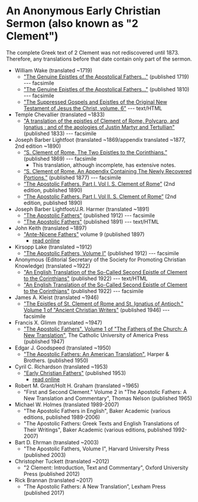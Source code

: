 # An Anonymous Early Christian Sermon (also known as "2 Clement")

The complete Greek text of 2 Clement was not rediscovered until 1873. Therefore, any translations before that date contain only part of the sermon.

* William Wake (translated ~1719)
  * ["The Genuine Epistles of the Apostolical Fathers..."](https://archive.org/details/genuineepistleso1719wake) (published 1719) --- facsimile
  * ["The Genuine Epistles of the Apostolical Fathers..."](https://archive.org/details/genuineepistleso01wake) (published 1810) --- facsimile
  * ["The Suppressed Gospels and Epistles of the Original New Testament of Jesus the Christ, volume. 6"](http://www.gutenberg.org/ebooks/6512) --- text/HTML
* Temple Chevallier (translated ~1833)
  * ["A translation of the epistles of Clement of Rome, Polycarp, and Ignatius : and of the apologies of Justin Martyr and Tertullian"](https://archive.org/details/ATranslationOfTheEpistlesOfClement) (published 1833) --- facsimile
* Joseph Barber Lightfoot (translated ~1869/appendix translated ~1877, 2nd edition ~1890)
  * [“S. Clement of Rome. The Two Epistles to the Corinthians.”](https://archive.org/details/twoepistlestocor00clem) (published 1869) --- facsimile
    * This translation, although incomplete, has extensive notes.
  * [“S. Clement of Rome. An Appendix Containing The Newly Recovered Portions.”](https://archive.org/details/SClementOfRomeV2) (published 1877) --- facsimile
  * [“The Apostolic Fathers. Part I. Vol I. S. Clement of Rome”](https://archive.org/details/apostolicfathers0101clem) (2nd edition, published 1890)
  * [“The Apostolic Fathers. Part I. Vol II. S. Clement of Rome”](https://archive.org/details/p1apostolicfathe02clemuoft) (2nd edition, published 1890)
* Joseph Barber Lightfoot/J.R. Harmer (translated ~1891)
  * ["The Apostolic Fathers"](https://archive.org/details/a590752000clemuoft) (published 1912) --- facsimile
  * ["The Apostolic Fathers"](http://www.katapi.org.uk/ApostolicFathers/ApFathers-Contents.html) (published 1891) --- text/HTML
* John Keith (translated ~1897)
  * ["Ante-Nicene Fathers"](anf.html) volume 9 (published 1897)
    * [read online](http://www.ccel.org/ccel/schaff/anf09.xii.v.html)
* Kirsopp Lake (translated ~1912)
  * ["The Apostolic Fathers, Volume I"](https://archive.org/details/apostolicfathers01lake) (published 1912) --- facsimile
* Anonymous (Editorial Secretary of the Society for Promoting Christian Knowledge) (translated ~1922)
  * ["An English Translation of the So-Called Second Epistle of Clement to the Corinthians"](2clement-spck.html) (published 1922) --- text/HTML
  * ["An English Translation of the So-Called Second Epistle of Clement to the Corinthians"](https://archive.org/details/2clement-spck) (published 1922) --- facsimile
* James A. Kleist (translated ~1946)
  * ["The Epistles of St. Clement of Rome and St. Ignatius of Antioch." Volume 1 of "Ancient Christian Writers"](https://archive.org/details/in.ernet.dli.2015.58587) (published 1946) --- facsimile
* Francis X. Glimm (translated ~1947)
  * ["The Apostolic Fathers", Volume 1 of "The Fathers of the Church: A New Translation"](https://archive.org/details/in.ernet.dli.2015.58476), The Catholic University of America Press (published 1947)
* Edgar J. Goodspeed (translated ~1950)
  * ["The Apostolic Fathers: An American Translation"](goodspeedapostolicfathers.html), Harper & Brothers. (published 1950)
* Cyril C. Richardson (translated ~1953)
  * ["Early Christian Fathers"](ecf.html) (published 1953)
    * [read online](http://www.ccel.org/ccel/richardson/fathers.ix.html)
* Robert M. Grant/Holt H. Graham (translated ~1965)
  * "First and Second Clement." Volume 2 in "The Apostolic Fathers: A New Translation and Commentary", Thomas Nelson (published 1965)
* Michael W. Holmes (translated 1989-2007)
  * "The Apostolic Fathers in English", Baker Academic (various editions, published 1989-2006)
  * "The Apostolic Fathers: Greek Texts and English Translations of Their Writings", Baker Academic (various editions, published 1992-2007)
* Bart D. Ehrman (translated ~2003)
  * "The Apostolic Fathers, Volume I", Harvard University Press (published 2003)
* Christopher Tuckett (translated ~2012)
  * "2 Clement: Introduction, Text and Commentary", Oxford University Press (published 2012)
* Rick Brannan (translated ~2017)
  * “The Apostolic Fathers: A New Translation”, Lexham Press (published 2017)
